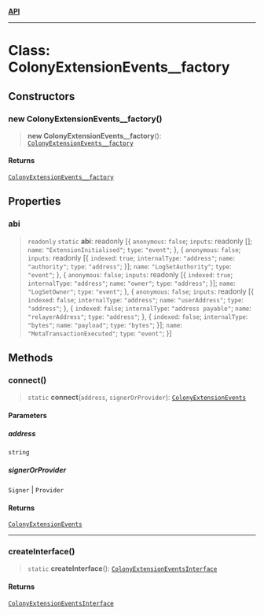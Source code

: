 [**API**](../README.md)

***

# Class: ColonyExtensionEvents\_\_factory

## Constructors

### new ColonyExtensionEvents\_\_factory()

> **new ColonyExtensionEvents\_\_factory**(): [`ColonyExtensionEvents__factory`](ColonyExtensionEvents__factory.md)

#### Returns

[`ColonyExtensionEvents__factory`](ColonyExtensionEvents__factory.md)

## Properties

### abi

> `readonly` `static` **abi**: readonly \[\{ `anonymous`: `false`; `inputs`: readonly \[\]; `name`: `"ExtensionInitialised"`; `type`: `"event"`; \}, \{ `anonymous`: `false`; `inputs`: readonly \[\{ `indexed`: `true`; `internalType`: `"address"`; `name`: `"authority"`; `type`: `"address"`; \}\]; `name`: `"LogSetAuthority"`; `type`: `"event"`; \}, \{ `anonymous`: `false`; `inputs`: readonly \[\{ `indexed`: `true`; `internalType`: `"address"`; `name`: `"owner"`; `type`: `"address"`; \}\]; `name`: `"LogSetOwner"`; `type`: `"event"`; \}, \{ `anonymous`: `false`; `inputs`: readonly \[\{ `indexed`: `false`; `internalType`: `"address"`; `name`: `"userAddress"`; `type`: `"address"`; \}, \{ `indexed`: `false`; `internalType`: `"address payable"`; `name`: `"relayerAddress"`; `type`: `"address"`; \}, \{ `indexed`: `false`; `internalType`: `"bytes"`; `name`: `"payload"`; `type`: `"bytes"`; \}\]; `name`: `"MetaTransactionExecuted"`; `type`: `"event"`; \}\]

## Methods

### connect()

> `static` **connect**(`address`, `signerOrProvider`): [`ColonyExtensionEvents`](../namespaces/ColonyExtensionEvents/interfaces/ColonyExtensionEvents.md)

#### Parameters

##### address

`string`

##### signerOrProvider

`Signer` | `Provider`

#### Returns

[`ColonyExtensionEvents`](../namespaces/ColonyExtensionEvents/interfaces/ColonyExtensionEvents.md)

***

### createInterface()

> `static` **createInterface**(): [`ColonyExtensionEventsInterface`](../namespaces/ColonyExtensionEvents/interfaces/ColonyExtensionEventsInterface.md)

#### Returns

[`ColonyExtensionEventsInterface`](../namespaces/ColonyExtensionEvents/interfaces/ColonyExtensionEventsInterface.md)
